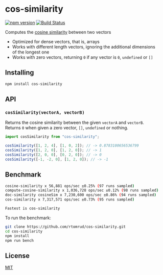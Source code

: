 # cos-similarity

[![npm version](https://img.shields.io/npm/v/cos-similarity.svg?style=flat-square)](https://www.npmjs.com/package/cos-similarity)
[![Build Status](https://travis-ci.com/rtomrud/cos-similarity.svg?branch=master)](https://travis-ci.com/rtomrud/cos-similarity)

Computes the [cosine similarity](https://en.wikipedia.org/wiki/Cosine_similarity) between two vectors

- Optimized for dense vectors, that is, arrays
- Works with different length vectors, ignoring the additional dimensions of the longest one
- Works with zero vectors, returning `0` if any vector is `0`, `undefined` or `[]`

## Installing

```bash
npm install cos-similarity
```

## API

### `cosSimilarity(vectorA, vectorB)`

Returns the cosine similarity between the given `vectorA` and `vectorB`. Returns `0` when given a zero vector, `[]`, `undefined` or nothing.

```js
import cosSimilarity from "cos-similarity";

cosSimilarity([1, 2, 4], [1, 0, 2]); // -> 0.8783100656536799
cosSimilarity([1, 2, 0], [1, 2, 0]); // -> 1
cosSimilarity([2, 0, 0], [0, 2, 0]); // -> 0
cosSimilarity([-1, -2, 0], [1, 2, 0]); // -> -1
```

## Benchmark

```bash
cosine-similarity x 56,881 ops/sec ±0.25% (97 runs sampled)
compute-cosine-similarity x 1,036,728 ops/sec ±0.12% (98 runs sampled)
doc-similarity cosineSim x 7,230,600 ops/sec ±0.86% (94 runs sampled)
cos-similarity x 7,317,571 ops/sec ±0.73% (95 runs sampled)

Fastest is cos-similarity
```

To run the benchmark:

```bash
git clone https://github.com/rtomrud/cos-similarity.git
cd cos-similarity
npm install
npm run bench
```

## License

[MIT](./LICENSE)
